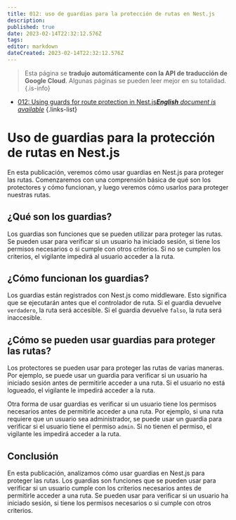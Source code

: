 ```yaml
---
title: 012: uso de guardias para la protección de rutas en Nest.js
description: 
published: true
date: 2023-02-14T22:32:12.576Z
tags: 
editor: markdown
dateCreated: 2023-02-14T22:32:12.576Z
---
```


> Esta página se **tradujo automáticamente con la API de traducción de Google Cloud**.
Algunas páginas se pueden leer mejor en su totalidad.{.is-info}



- [012: Using guards for route protection in Nest.js***English** document is available*](/en/Knowledge-base/Nest-js/Learning/012-using-guards-for-route-protection-in-nest-js)
{.links-list}


# Uso de guardias para la protección de rutas en Nest.js

En esta publicación, veremos cómo usar guardias en Nest.js para proteger las rutas. Comenzaremos con una comprensión básica de qué son los protectores y cómo funcionan, y luego veremos cómo usarlos para proteger nuestras rutas.

## ¿Qué son los guardias?

Los guardias son funciones que se pueden utilizar para proteger las rutas. Se pueden usar para verificar si un usuario ha iniciado sesión, si tiene los permisos necesarios o si cumple con otros criterios. Si no se cumplen los criterios, el vigilante impedirá al usuario acceder a la ruta.

## ¿Cómo funcionan los guardias?

Los guardias están registrados con Nest.js como middleware. Esto significa que se ejecutarán antes que el controlador de ruta. Si el guardia devuelve `verdadero`, la ruta será accesible. Si el guardia devuelve `falso`, la ruta será inaccesible.

## ¿Cómo se pueden usar guardias para proteger las rutas?

Los protectores se pueden usar para proteger las rutas de varias maneras. Por ejemplo, se puede usar un guardia para verificar si un usuario ha iniciado sesión antes de permitirle acceder a una ruta. Si el usuario no está logueado, el vigilante le impedirá acceder a la ruta.

Otra forma de usar guardias es verificar si un usuario tiene los permisos necesarios antes de permitirle acceder a una ruta. Por ejemplo, si una ruta requiere que un usuario sea administrador, se puede usar un guardia para verificar si el usuario tiene el permiso `admin`. Si no tienen el permiso, el vigilante les impedirá acceder a la ruta.

## Conclusión

En esta publicación, analizamos cómo usar guardias en Nest.js para proteger las rutas. Los guardias son funciones que se pueden usar para verificar si un usuario cumple con los criterios necesarios antes de permitirle acceder a una ruta. Se pueden usar para verificar si un usuario ha iniciado sesión, si tiene los permisos necesarios o si cumple con otros criterios.